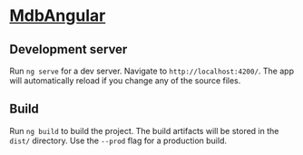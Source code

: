 
<!-- simple startup Angular9 MDBootstrap. by [dylut2000](https://twitter.com/dylut2000?lang=en)  -->

# [MdbAngular](https://mdbootstrap.com/docs/angular/)


## Development server

Run `ng serve` for a dev server. Navigate to `http://localhost:4200/`. The app will automatically reload if you change any of the source files.



## Build

Run `ng build` to build the project. The build artifacts will be stored in the `dist/` directory. Use the `--prod` flag for a production build.
